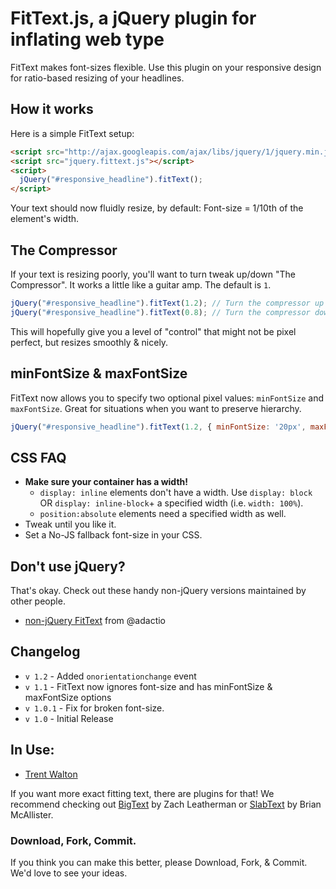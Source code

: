 # FitText.js, a jQuery plugin for inflating web type
FitText makes font-sizes flexible. Use this plugin on your responsive design for ratio-based resizing of your headlines.

## How it works
Here is a simple FitText setup:

```html
<script src="http://ajax.googleapis.com/ajax/libs/jquery/1/jquery.min.js"></script>
<script src="jquery.fittext.js"></script>
<script>
  jQuery("#responsive_headline").fitText();
</script>
```

Your text should now fluidly resize, by default: Font-size = 1/10th of the element's width.

## The Compressor
If your text is resizing poorly, you'll want to turn tweak up/down "The Compressor". It works a little like a guitar amp. The default is `1`.

```javascript
jQuery("#responsive_headline").fitText(1.2); // Turn the compressor up   (resizes more aggressively)
jQuery("#responsive_headline").fitText(0.8); // Turn the compressor down (resizes less aggressively)
```

This will hopefully give you a level of "control" that might not be pixel perfect, but resizes smoothly & nicely.

## minFontSize & maxFontSize
FitText now allows you to specify two optional pixel values: `minFontSize` and `maxFontSize`. Great for situations when you want to preserve hierarchy.

```javascript
jQuery("#responsive_headline").fitText(1.2, { minFontSize: '20px', maxFontSize: '40px' })
```

## CSS FAQ

- **Make sure your container has a width!**
  - `display: inline` elements don't have a width. Use `display: block` OR `display: inline-block`+ a specified width (i.e. `width: 100%`).
  - `position:absolute` elements need a specified width as well.
- Tweak until you like it.
- Set a No-JS fallback font-size in your CSS.

## Don't use jQuery?
That's okay. Check out these handy non-jQuery versions maintained by other people.

- [non-jQuery FitText](https://github.com/adactio/FitText.js) from @adactio

## Changelog
* `v 1.2` - Added `onorientationchange` event
* `v 1.1` - FitText now ignores font-size and has minFontSize & maxFontSize options
* `v 1.0.1` - Fix for broken font-size.
* `v 1.0` - Initial Release

## In Use:
- [Trent Walton](http://trentwalton.com)

If you want more exact fitting text, there are plugins for that! We recommend checking out [BigText](https://github.com/zachleat/BigText) by Zach Leatherman or [SlabText](http://www.frequency-decoder.com/demo/slabText/) by Brian McAllister.

### Download, Fork, Commit.
If you think you can make this better, please Download, Fork, & Commit. We'd love to see your ideas.
